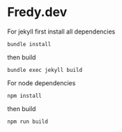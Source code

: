 # Fredy.dev

For jekyll first install all dependencies
```
bundle install
```

then build
```
bundle exec jekyll build
```

For node dependencies 
```
npm install
```

then build
```
npm run build
```